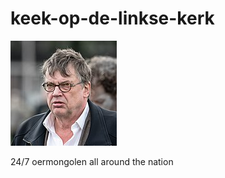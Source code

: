 keek-op-de-linkse-kerk
======================

![](https://github.com/nondejus/keek-op-de-linkse-kerk/blob/master/1990-2020/170px-Henk_Westbroek_2013.jpg)

24/7 oermongolen all around the nation

